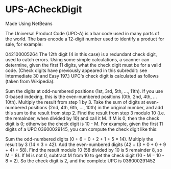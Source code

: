 # UPS-ACheckDigit

Made Using NetBeans

The Universal Product Code (UPC-A) is a bar code used in many parts of the world. The bars encode a 12-digit number used to identify a product for sale, for example:

042100005264
The 12th digit (4 in this case) is a redundant check digit, used to catch errors. Using some simple calculations, a scanner can determine, given the first 11 digits, what the check digit must be for a valid code. (Check digits have previously appeared in this subreddit: see Intermediate 30 and Easy 197.) UPC's check digit is calculated as follows (taken from Wikipedia):

Sum the digits at odd-numbered positions (1st, 3rd, 5th, ..., 11th). If you use 0-based indexing, this is the even-numbered positions (0th, 2nd, 4th, ... 10th).
Multiply the result from step 1 by 3.
Take the sum of digits at even-numbered positions (2nd, 4th, 6th, ..., 10th) in the original number, and add this sum to the result from step 2.
Find the result from step 3 modulo 10 (i.e. the remainder, when divided by 10) and call it M.
If M is 0, then the check digit is 0; otherwise the check digit is 10 - M.
For example, given the first 11 digits of a UPC 03600029145, you can compute the check digit like this:

Sum the odd-numbered digits (0 + 6 + 0 + 2 + 1 + 5 = 14).
Multiply the result by 3 (14 × 3 = 42).
Add the even-numbered digits (42 + (3 + 0 + 0 + 9 + 4) = 58).
Find the result modulo 10 (58 divided by 10 is 5 remainder 8, so M = 8).
If M is not 0, subtract M from 10 to get the check digit (10 - M = 10 - 8 = 2).
So the check digit is 2, and the complete UPC is 036000291452
